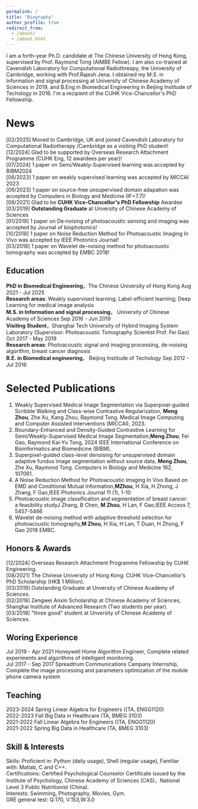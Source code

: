```yaml
---
permalink: /
title: "Biography"
author_profile: true
redirect_from: 
  - /about/
  - /about.html
---
```


I am a forth-year Ph.D. candidate at The Chinese University of Hong Kong, supervised by Prof. Raymond Tong (AIMBE Fellow). I am also co-trained at Cavendish Laboratory for Computational Radiothreapy, the University of Cambridge, working with Prof.Rajesh Jena. I obtained my M.S. in Information and signal processing at University of Chinese Academy of Sciences in 2019, and B.Eng in Biomedical Engineering in Beijing Institude of Techology in 2016. I'm a recipient of the CUHK Vice-Chancellor's PhD Fellowship.

News
======
[02/2025] Moved to Cambridge, UK and joined Cavendish Laboratory for Computational Radiotherapy /Cambridge as a visiting PhD student!  
[12/2024] Glad to be supported by Overseas Research Attachment Programme (CUHK Eng, 12 awardees per year)!  
[07/2024] 1 paper on Semi/Weakly-Supervised learning was accepted by BIBM2024  
[06/2023] 1 paper on weakly supervised learning was accepted by MICCAI 2023  
[06/2023] 1 paper on source-free unsupervised domain adapation was accepted by Computers in Biology and Medicine (IF=7.7)!  
[08/2021] Glad to be **CUHK Vice-Chancellor's PhD Fellowship** Awardee  
[03/2019] **Outstanding Graduate** at Unversity of Chinese Academy of Sciences  
[01/2019] 1 paper on De‐noising of photoacoustic sensing and imaging was accepted by Journal of biophotonics!  
[10/2018] 1 paper on Noise Reduction Method for Photoacoustic Imaging In Vivo was accepted by IEEE Photonics Journal!  
[03/2018] 1 paper on Wavelet de-noising method for photoacoustic tomography was accepted by EMBC 2018!

Education
------
**PhD in Biomedical Engineering**，The Chinese University of Hong Kong Aug 2021 - Jul 2025  
**Research areas**: Weakly supervised learning; Label-efficient learning; Deep Learning for medical image analysis  
**M.S. in Information and signal processing**， University of Chinese Academy of Sciences Sep 2016 - Jun 2019  
**Visiting Student**，Shanghai Tech University of Hybird Imaging System Laboratory (Supervisor: Photoacoustic Tomography Scientist Prof. Fei Gao) Oct 2017 - May 2019  
**Research areas**: Photoacoustic signal and imaging processing, de-noising algorithm, breast cancer diagnosis  
**B.E. in Biomedical engineering**， Beijing Institude of Techology Sep 2012 - Jul 2016  

Selected Publications
======

1. Weakly Supervised Medical Image Segmentation via Superpixel-guided Scribble Walking and Class-wise Contrastive Regularization, **Meng Zhou**, Zhe Xu, Kang Zhou, Raymond Tong. Medical Image Computing and Computer Assisted Interventions (MICCAI), 2023.
2. Boundary-Enhanced and Density-Guided Contrastive Learning for Semi/Weakly-Supervised Medical Image Segmentation,**Meng Zhou**, Fei Gao, Raymond Kai-Yu Tong, 2024 IEEE International Conference on Bioinformatics and Biomedicine (BIBM).
3. Superpixel-guided class-level denoising for unsupervised domain adaptive fundus image segmentation without source data, **Meng Zhou**, Zhe Xu, Raymond Tong. Computers in Biology and Medicine 162, 107061.
4. A Noise Reduction Method for Photoacoustic Imaging In Vivo Based on EMD and Conditional Mutual Information,**MZhou**, H Xia, H Zhong, J Zhang, F Gao,IEEE Photonics Journal 11 (1), 1-10
5. Photoacoustic image classification and segmentation of breast cancer: a feasibility studyJ Zhang, B Chen, **M Zhou**, H Lan, F Gao,IEEE Access 7, 5457-5466
6. Wavelet de-noising method with adaptive threshold selection for photoacoustic tomography,**M Zhou**, H Xia, H Lan, T Duan, H Zhong, F Gao
2018 EMBC.


Honors & Awards
------
[12/2024] Overseas Research Attachment Programme Fellowship by CUHK Engineering.  
[08/2021] The Chinese University of Hong Kong: CUHK Vice-Chancellor’s PhD Scholarship (HK$ 1 Million).  
[03/2019] Outstanding Graduate at Unversity of Chinese Academy of Sciences.  
[02/2019] Zengwei Anxin Scholarship at Chinese Academy of Sciences, Shanghai Institute of Advanced Research (Two students per year).  
[03/2018] "three good" student at Unversity of Chinese Academy of Sciences.  

Woring Experience
------
Jul 2019 - Apr 2021 Honeywell Home Algorithm Engineer, Complete related experiments and algorithms of intelligent monitoring.  
Jul 2017 - Sep 2017 Spreadtrum Communications Campany Internship, Complete the image processing and parameters optimization of the mobile phone camera system

Teaching
------
2023-2024 Spring Linear Algebra for Engineers ((TA, ENGG1120)  
2022-2023	Fall	Big Data in Healthcare (TA, BMEG 3103)  
2021-2022 Fall  Linear Algebra for Engineers ((TA, ENGG1120)  
2021-2022	Spring	Big Data in Healthcare (TA, BMEG 3103)  

Skill & Interests
------
Skills: Proficient in: Python (daily usage), Shell (regular usage), Familiar with: Matlab, C and C++.  
Certifications: Certified Psychological Counselor Certificate issued by the Institute of Psychology, Chinese Academy of Sciences (CAS)，National Level 3 Public Nutritionist (China).  
Interests: Swimming, Photography, Movies, Gym.     
GRE general test: Q:170, V:153,W:3.0  

